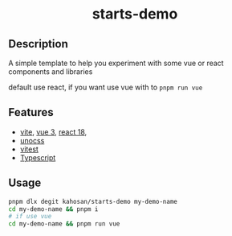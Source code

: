 <h1 align="center">starts-demo</h1>

## Description

A simple template to help you experiment with some vue or react components and libraries

default use react, if you want use vue with to `pnpm run vue`

## Features

- [vite](https://vitejs.dev/), [vue 3](https://vitejs.dev/), [react 18](https://beta.reactjs.org/),
- [unocss](https://github.com/unocss/unocss)
- [vitest](https://vitest.dev/)
- [Typescript](https://www.typescriptlang.org/)

## Usage

```bash
pnpm dlx degit kahosan/starts-demo my-demo-name
cd my-demo-name && pnpm i
# if use vue
cd my-demo-name && pnpm run vue
```
